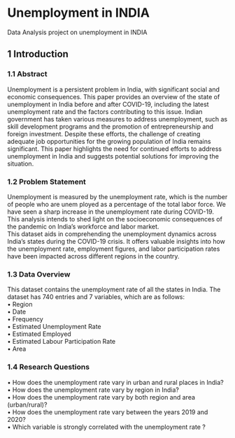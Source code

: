 # Unemployment in INDIA
Data Analysis project on unemployment in INDIA
## 1 Introduction
 ### 1.1 Abstract
 Unemployment is a persistent problem in India, with significant social and economic consequences. This
 paper provides an overview of the state of unemployment in India before and after COVID-19, including
 the latest unemployment rate and the factors contributing to this issue. Indian government has taken
 various measures to address unemployment, such as skill development programs and the promotion of
 entrepreneurship and foreign investment. Despite these efforts, the challenge of creating adequate job
 opportunities for the growing population of India remains significant. This paper highlights the need for
 continued efforts to address unemployment in India and suggests potential solutions for improving the
 situation.
 ### 1.2 Problem Statement
 Unemployment is measured by the unemployment rate, which is the number of people who are unem
ployed as a percentage of the total labor force. We have seen a sharp increase in the unemployment
 rate during COVID-19. This analysis intends to shed light on the socioeconomic consequences of the
 pandemic on India’s workforce and labor market.\
 This dataset aids in comprehending the unemployment dynamics across India’s states during the
 COVID-19 crisis. It offers valuable insights into how the unemployment rate, employment figures, and
 labor participation rates have been impacted across different regions in the country.
 ### 1.3 Data Overview
 This dataset contains the unemployment rate of all the states in India. The dataset has 740 entries and
 7 variables, which are as follows:\
 • Region\
 • Date\
 • Frequency\
 • Estimated Unemployment Rate\
 • Estimated Employed\
 • Estimated Labour Participation Rate\
 • Area
 ### 1.4 Research Questions
 • How does the unemployment rate vary in urban and rural places in India?\
 • How does the unemployment rate vary by region in India?\
 • How does the unemployment rate vary by both region and area (urban/rural)?\
 • How does the unemployment rate vary between the years 2019 and 2020?\
 • Which variable is strongly correlated with the unemployment rate ?
